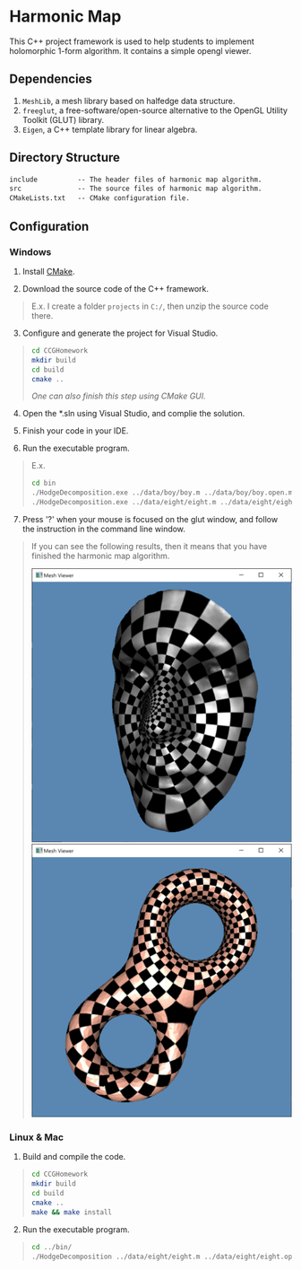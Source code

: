 # Harmonic Map

This C++ project framework is used to help students to implement holomorphic 1-form algorithm. It contains a simple opengl viewer.

## Dependencies
 
1. `MeshLib`, a mesh library based on halfedge data structure.
2. `freeglut`, a free-software/open-source alternative to the OpenGL Utility Toolkit (GLUT) library.
3. `Eigen`, a C++ template library for linear algebra.

## Directory Structure

``` txt
include          -- The header files of harmonic map algorithm.
src              -- The source files of harmonic map algorithm. 
CMakeLists.txt   -- CMake configuration file.
```

## Configuration

### Windows

1. Install [CMake](https://cmake.org/download/).

2. Download the source code of the C++ framework.
> E.x. I create a folder `projects` in `C:/`, then unzip the source code there.

3. Configure and generate the project for Visual Studio.

> ``` bash
> cd CCGHomework
> mkdir build
> cd build
> cmake ..
> ```
> *One can also finish this step using CMake GUI.*

4. Open the \*.sln using Visual Studio, and complie the solution.

5. Finish your code in your IDE.

6. Run the executable program.
> E.x. 
> ``` bash
> cd bin
> ./HodgeDecomposition.exe ../data/boy/boy.m ../data/boy/boy.open.m ../textures/checker_512.bmp
> ./HodgeDecomposition.exe ../data/eight/eight.m ../data/eight/eight.open.m ../textures/checker_512.bmp
> ```

7. Press '?' when your mouse is focused on the glut window, and follow the instruction in the command line window.
> If you can see the following results, then it means that you have finished the harmonic map algorithm. 
> 
> ![Holomorphic 1-form](../resources/boy_holo_1_form.png) ![Holomorphic 1-form](../resources/eight_holo_1_form.png)

### Linux & Mac

1. Build and compile the code.

> ``` bash
> cd CCGHomework
> mkdir build
> cd build
> cmake ..
> make && make install
> ```

2. Run the executable program.

> ``` bash
> cd ../bin/
> ./HodgeDecomposition ../data/eight/eight.m ../data/eight/eight.open.m ../textures/checker_512.bmp
> ```
